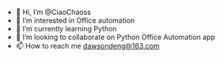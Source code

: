 - 👋 Hi, I’m @CiaoChaoss
- 👀 I’m interested in Office automation
- 🌱 I’m currently learning Python
- 💞️ I’m looking to collaborate on Python Office Automation app
- 📫 How to reach me dawsondeng@163.com

<!---
CiaoChaoss/CiaoChaoss is a ✨ special ✨ repository because its `README.md` (this file) appears on your GitHub profile.
You can click the Preview link to take a look at your changes.
--->
